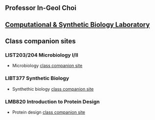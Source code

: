 ## Professor In-Geol Choi
## [Computational & Synthetic Biology Laboratory](http://www.choilab.org)

## Class companion sites

### LIST203/204 Microbiology I/II
* Microbiology [class companion site](https://igchoi.github.io/microbio-class)

### LIBT377 Synthetic Biology
* Synthethic biology [class companion site](https://igchoi.github.io/synbio-class)

### LMB820 Introduction to Protein Design
* Protein design [class companion site](https://igchoi.github.io/compbio-class)
